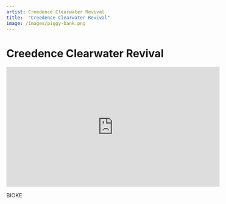 ```yaml
---
artist: Creedence Clearwater Revival
title:  "Creedence Clearwater Revival"
image: /images/piggy-bank.png
---
```


# Creedence Clearwater Revival

<iframe width="560" height="315" src="https://www.youtube.com/embed/xeXqtzusIU0" frameborder="0" allowfullscreen></iframe>

BIOKE